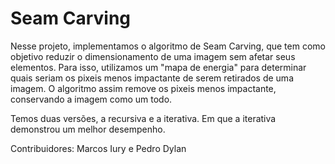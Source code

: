 # Seam Carving

Nesse projeto, implementamos o algoritmo de Seam Carving, que tem como objetivo reduzir o dimensionamento de uma imagem sem afetar seus elementos. Para isso, utilizamos um "mapa de energia" para determinar quais seriam os pixeis menos impactante de serem retirados de uma imagem. O algoritmo assim remove os pixeis menos impactante, conservando a imagem como um todo. 

Temos duas versões, a recursiva e a iterativa. Em que a iterativa demonstrou um melhor desempenho.

Contribuidores: Marcos Iury e Pedro Dylan